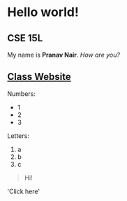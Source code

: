 # Hello world!
## CSE 15L

My name is **Pranav Nair**. *How are you?*

[Class Website](https://sites.google.com/eng.ucsd.edu/cse-15l-spring-2022/home)
---
Numbers:
* 1
* 2
* 3

Letters:
1. a
2. b
3. c
 
> Hi!

'Click here'
